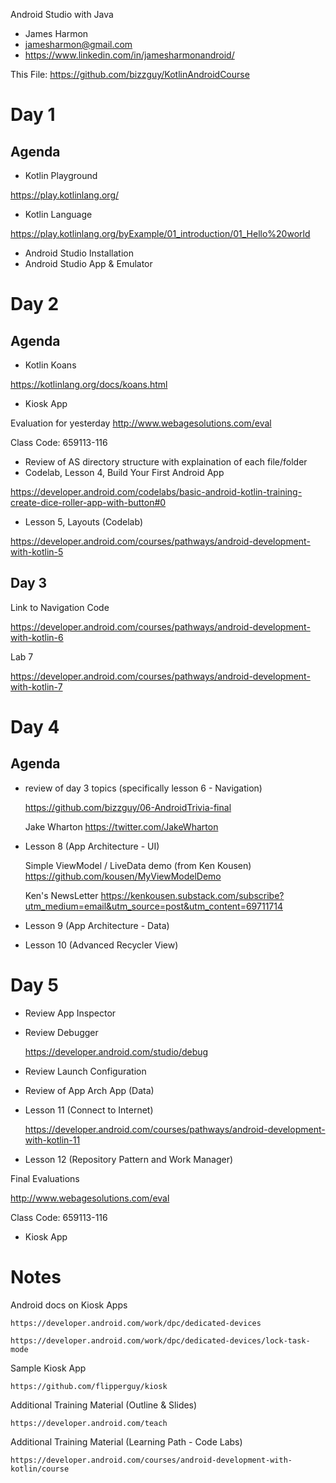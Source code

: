 Android Studio with Java

- James Harmon
- jamesharmon@gmail.com
- https://www.linkedin.com/in/jamesharmonandroid/

This File: https://github.com/bizzguy/KotlinAndroidCourse

# Day 1

## Agenda

- Kotlin Playground

https://play.kotlinlang.org/

- Kotlin Language

https://play.kotlinlang.org/byExample/01_introduction/01_Hello%20world

- Android Studio Installation
- Android Studio App & Emulator

# Day 2

## Agenda

- Kotlin Koans

https://kotlinlang.org/docs/koans.html

- Kiosk App

Evaluation for yesterday
http://www.webagesolutions.com/eval

Class Code: 659113-116

- Review of AS directory structure with explaination of each file/folder
- Codelab, Lesson 4, Build Your First Android App

https://developer.android.com/codelabs/basic-android-kotlin-training-create-dice-roller-app-with-button#0

- Lesson 5, Layouts (Codelab)

https://developer.android.com/courses/pathways/android-development-with-kotlin-5

## Day 3

Link to Navigation Code

https://developer.android.com/courses/pathways/android-development-with-kotlin-6

Lab 7

https://developer.android.com/courses/pathways/android-development-with-kotlin-7

# Day 4

## Agenda

- review of day 3 topics (specifically lesson 6 - Navigation)

  https://github.com/bizzguy/06-AndroidTrivia-final

  Jake Wharton
  https://twitter.com/JakeWharton

- Lesson 8 (App Architecture - UI)

  Simple ViewModel / LiveData demo (from Ken Kousen)
  https://github.com/kousen/MyViewModelDemo

  Ken's NewsLetter
  https://kenkousen.substack.com/subscribe?utm_medium=email&utm_source=post&utm_content=69711714

- Lesson 9 (App Architecture - Data)
- Lesson 10 (Advanced Recycler View)

# Day 5

- Review App Inspector
- Review Debugger

  https://developer.android.com/studio/debug

- Review Launch Configuration
- Review of App Arch App (Data)
- Lesson 11 (Connect to Internet)

  https://developer.android.com/courses/pathways/android-development-with-kotlin-11

- Lesson 12 (Repository Pattern and Work Manager)

Final Evaluations

http://www.webagesolutions.com/eval

Class Code: 659113-116

- Kiosk App

# Notes

Android docs on Kiosk Apps

    https://developer.android.com/work/dpc/dedicated-devices

    https://developer.android.com/work/dpc/dedicated-devices/lock-task-mode

Sample Kiosk App

    https://github.com/flipperguy/kiosk

Additional Training Material (Outline & Slides)

    https://developer.android.com/teach

Additional Training Material (Learning Path - Code Labs)

    https://developer.android.com/courses/android-development-with-kotlin/course
